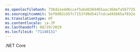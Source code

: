 ```yaml
---
ms.openlocfilehash: 736da1ed46ccef5abdd28d465aac36defa567725
ms.sourcegitcommit: 5ef0d02cb57c7153fd9d5417cdcad45665af832e
ms.translationtype: HT
ms.contentlocale: ja-JP
ms.lasthandoff: 08/29/2019
ms.locfileid: "71140131"
---
```

.NET Core
